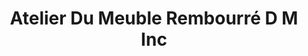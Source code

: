 ---
title: "Atelier Du Meuble Rembourré D M Inc"
url: /becancour/atelier-du-meuble-rembourre-d-m-inc/
shop: Möbel
---